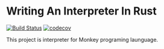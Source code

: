 # Writing An Interpreter In Rust

[![Build Status](https://travis-ci.org/mzumi/writing-an-interpreter-in-rust.svg?branch=master)](https://travis-ci.org/mzumi/writing-an-interpreter-in-rust)
[![codecov](https://codecov.io/gh/mzumi/writing-an-interpreter-in-rust/branch/master/graph/badge.svg)](https://codecov.io/gh/mzumi/writing-an-interpreter-in-rust)

This project is interpreter for Monkey programing launguage.